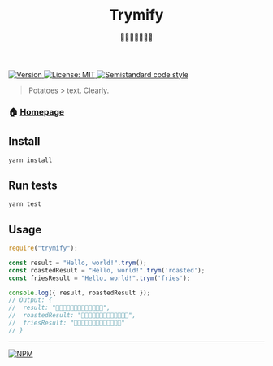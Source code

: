 <header>
  <h1 align="center">Trymify</h1>
  <p align="center">🥔🥔🥔🥔🥔🥔🥔</p>
</header>
<p>
  <a href="https://www.npmjs.com/package/trymify" target="_blank">
    <img alt="Version" src="https://img.shields.io/npm/v/trymify.svg">
  </a>
  <a href="#" target="_blank">
    <img alt="License: MIT" src="https://img.shields.io/badge/License-MIT-yellow.svg" />
  </a>
  <a href="https://github.com/standard/semistandard" target="_blank">
    <img alt="Semistandard code style" src="https://img.shields.io/badge/code%20style-semistandard-brightgreen.svg" />
  </a>
</p>

> Potatoes > text. Clearly.

### 🏠 [Homepage](https://trymify.com)

## Install

```sh
yarn install
```

## Run tests

```sh
yarn test
```

## Usage

```javascript
require("trymify");

const result = "Hello, world!".trym();
const roastedResult = "Hello, world!".trym('roasted');
const friesResult = "Hello, world!".trym('fries');

console.log({ result, roastedResult });
// Output: {
//  result: "🥔🥔🥔🥔🥔🥔🥔🥔🥔🥔🥔🥔🥔",
//  roastedResult: "🍠🍠🍠🍠🍠🍠🍠🍠🍠🍠🍠🍠🍠",
//  friesResult: "🍟🍟🍟🍟🍟🍟🍟🍟🍟🍟🍟🍟🍟"
// }
```

---

[![NPM](https://nodei.co/npm/trymify.png)](https://nodei.co/npm/trymify/)
